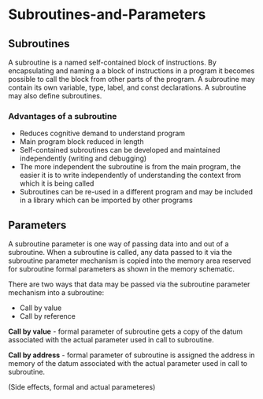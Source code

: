 # Subroutines-and-Parameters 

## Subroutines

A subroutine is a named self-contained block of instructions. By encapsulating and naming a a block of instructions in a program it becomes possible to call the block from other parts of the program. A subroutine may contain its own variable, type, label, and const declarations. A subroutine may also define subroutines.

### Advantages of a subroutine

- Reduces cognitive demand to understand program
- Main program block reduced in length
- Self-contained subroutines can be developed and maintained independently (writing and debugging)
- The more independent the subroutine is from the main program, the easier it is to write independently of understanding the context from which it is being called
- Subroutines can be re-used in a different program and may be included in a library which can be imported by other programs

## Parameters

A subroutine parameter is one way of passing data into and out of a subroutine. When a subroutine is called, any data passed to it via the subroutine parameter mechanism is copied into the memory area reserved for subroutine formal parameters as shown in the memory schematic.

There are two ways that data may be passed via the subroutine parameter mechanism into a subroutine:

- Call by value
- Call by reference

**Call by value** - formal parameter of subroutine gets a copy of the datum associated with the actual parameter used in call to subroutine.

**Call by address** - formal parameter of subroutine is assigned the address in memory of the datum associated with the actual parameter used in call to subroutine.

(Side effects, formal and actual parameteres)
